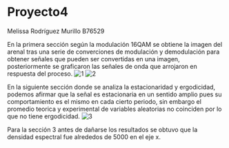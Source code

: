 # Proyecto4
Melissa Rodríguez Murillo B76529

En la primera sección según la modulación 16QAM se obtiene la imagen del arenal tras una serie de converciones de modulación y demodulación para obtener señales que pueden ser convertidas en una imagen, posteriormente se graficaron las señales de onda que arrojaron en respuesta del proceso.
![1](https://user-images.githubusercontent.com/73140267/125609064-cc91e183-5b64-4f7f-b1ae-ee44e21e0eb2.PNG)
![2](https://user-images.githubusercontent.com/73140267/125609181-c1873452-78a9-43a6-bc6b-2bb3de9a56aa.PNG)

En la siguiente sección donde se analiza la estacionaridad y ergodicidad, podemos afirmar que la señal es estacionaria en un sentido amplio pues su comportamiento es el mismo en cada cierto periodo, sin embargo el promedio teorica y experimental de variables aleatorias no coinciden por lo que no tiene ergodicidad.
![3](https://user-images.githubusercontent.com/73140267/125611582-d9fe9451-a602-4243-a6b5-eba7784c4013.PNG)

Para la sección 3 antes de dañarse los resultados se obtuvo que la densidad espectral fue alrededos de 5000 en el eje x.

